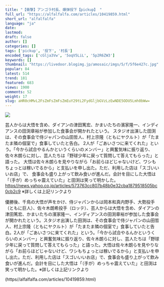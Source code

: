 ```yaml
---
title: "【衝撃】アンゴラ村長、爆弾投下【pickup】 "
full_url: "https://alfalfalfa.com/articles/10419859.html"
short_url: "alfalfalfa"
language: "ja"
date: 
lastmod: 
draft: false
author: []
categories: []
tags: ['pickup', '投下', '村長']
encoded_tags: ['cGlja3Vw', '5oqV5LiL', '5p2R6ZW3']
keywords: []
thumbnail: "https://livedoor.blogimg.jp/amosaic/imgs/5/f/5f6e427c.jpg"
popular: 84
latest: 514
trend: 181
featured: 683
views: 1900
comments: 52
weight: 17
slug: aHR0cHMvL2FsZmFsZmFsZmEuY29tL2FydGljbGVzLzEwNDE5ODU5Lmh0bWw=
---
```


![](https://livedoor.blogimg.jp/amosaic/imgs/5/f/5f6e427c.jpg)

<div> 芸人からは大悟を含め、ダイアンの津田篤宏、かまいたちの濱家隆一、インディアンスの田渕章裕が参加した食事会が開かれたという。 スタジオ出演した田渕は、その食事会で侍ジャパンの山田哲人、村上宗隆（ともにヤクルト）が「たまたま隣の個室で」食事していたと告白。 2人が「ごあいさつに来てくれた」という。「今から試合やるんかというくらいのメンバー」と興奮気味に振り返り、佐々木朗らに対し、芸人たちは「野球少年に戻って質問して答えてもらった」と語った。 大悟は佐々木朗らを見やりながら「お前らほどじゃないけど、ワシもちょっとは稼いでるから」と支払いを申し出た。ただ、利用した店は「スゴいいいお店」で、 食事会も盛り上がって飲み食いが進んだ。会計を目にした大悟は「（手が）めっちゃ震えていた」と田渕は笑って明かした。 <a href='https//news.yahoo.co.jp/articles/573763cc807b48b0e32cba1879518505bc0cb2c9' target='_blank' rel='nofollow'>https//news.yahoo.co.jp/articles/573763cc807b48b0e32cba1879518505bc0cb2c9</a> ※詳しくは上記リンクより <p>優勝後、千鳥の大悟が声をかけ、侍ジャパンからは岡本和真内野手、大勢投手（ともに巨人）、佐々木朗希投手（ロッテ）、芸人からは大悟を含め、ダイアンの津田篤宏、かまいたちの濱家隆一、インディアンスの田渕章裕が参加した食事会が開かれたという。スタジオ出演した田渕は、その食事会で侍ジャパンの山田哲人、村上宗隆（ともにヤクルト）が「たまたま隣の個室で」食事していたと告白。2人が「ごあいさつに来てくれた」という。「今から試合やるんかというくらいのメンバー」と興奮気味に振り返り、佐々木朗らに対し、芸人たちは「野球少年に戻って質問して答えてもらった」と語った。大悟は佐々木朗らを見やりながら「お前らほどじゃないけど、ワシもちょっとは稼いでるから」と支払いを申し出た。ただ、利用した店は「スゴいいいお店」で、食事会も盛り上がって飲み食いが進んだ。会計を目にした大悟は「（手が）めっちゃ震えていた」と田渕は笑って明かした。※詳しくは上記リンクより</p></div>

(https//alfalfalfa.com/articles/10419859.html)
